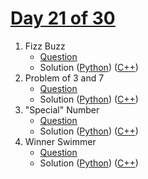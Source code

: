 # [Day 21 of 30](https://www.hackerrank.com/contests/day-21-of-30/challenges "Day 21 of 30 contest link")

1. Fizz Buzz
   - [Question](https://www.hackerrank.com/contests/day-21-of-30/challenges/fizz-buzz-2-3 "Fizz Buzz")
   - Solution ([Python](Fizz%20Buzz/Python/ "Solution in Python")) ([C++](Fizz%20Buzz/C++/ "Solution in C++"))
2. Problem of 3 and 7
   - [Question](https://www.hackerrank.com/contests/day-21-of-30/challenges/problem-of-3-and-7 "Problem of 3 and 7")
   - Solution ([Python](Problem%20of%203%20and%207/Python/ "Solution in Python")) ([C++](Problem%20of%C++%20and%207/C++/ "Solution in C++"))
3. "Special" Number
   - [Question](https://www.hackerrank.com/contests/day-21-of-30/challenges/you-lucky-b '"Special" Number')
   - Solution ([Python](Special%20Number/Python/ "Solution in Python")) ([C++](Special%20Number/C++/ "Solution in C++"))
4. Winner Swimmer
   - [Question](https://www.hackerrank.com/contests/day-21-of-30/challenges/winner-swimmer "Winner Swimmer")
   - Solution ([Python](Winner%20Swimmer/Python/ "Solution in Python")) ([C++](Winner%20Swimmer/C++/ "Solution in C++"))
